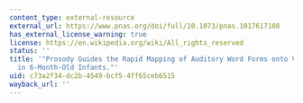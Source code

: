 ```yaml
---
content_type: external-resource
external_url: https://www.pnas.org/doi/full/10.1073/pnas.1017617108
has_external_license_warning: true
license: https://en.wikipedia.org/wiki/All_rights_reserved
status: ''
title: '"Prosody Guides the Rapid Mapping of Auditory Word Forms onto Visual Objects
  in 6-Month-Old Infants."'
uid: c73a2f34-dc2b-4549-bcf5-4ff65ceb6515
wayback_url: ''
---
```


